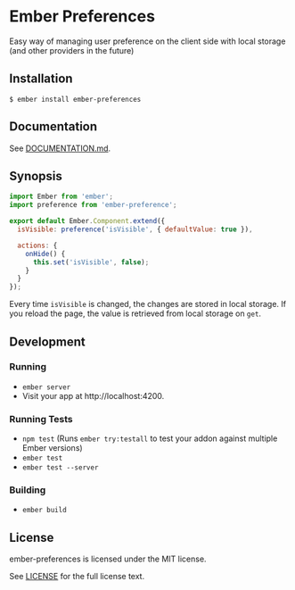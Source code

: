 # Ember Preferences

Easy way of managing user preference on the client side with local storage (and other providers in the future)

## Installation

```
$ ember install ember-preferences
```

## Documentation

See [DOCUMENTATION.md](./DOCUMENTATION.md).

## Synopsis

```js
import Ember from 'ember';
import preference from 'ember-preference';

export default Ember.Component.extend({
  isVisible: preference('isVisible', { defaultValue: true }),

  actions: {
    onHide() {
      this.set('isVisible', false);
    }
  }
});
```

Every time `isVisible` is changed, the changes are stored in local storage. If you reload the page, the value is retrieved from local storage on `get`.

## Development

### Running

* `ember server`
* Visit your app at http://localhost:4200.

### Running Tests

* `npm test` (Runs `ember try:testall` to test your addon against multiple Ember versions)
* `ember test`
* `ember test --server`

### Building

* `ember build`

## License

ember-preferences is licensed under the MIT license.

See [LICENSE](./LICENSE.md) for the full license text.
